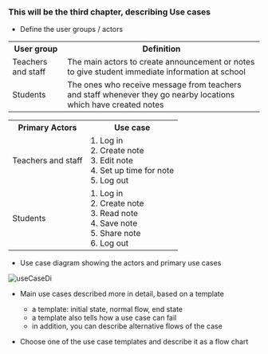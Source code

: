 ### This will be the third chapter, describing Use cases

* Define the user groups / actors 

 <table>
  <tr>
    <th>User group</th>
    <th>Definition</th>
  </tr>
  <tr>
    <td>Teachers and staff</td>
    <td>The main actors to create announcement or notes to give student immediate information at school</td>
  </tr>
  <tr>
    <td>Students</td>
    <td> The ones who receive message from teachers and staff whenever they go nearby locations which have created notes</td>
  </tr>
</table> 

<table>
  <tr>
    <th>Primary Actors</th>
    <th>Use case</th>
  </tr>
  <tr>
    <td>Teachers and staff </td>
    <td>1. Log in <br/>
        2. Create note <br/>
        3. Edit note <br/>
        4. Set up time for note <br/>
        5. Log out <br/>
    </td>
  </tr>
  <tr>
    <td>Students</td>
    <td>1. Log in <br/>
        2. Create note <br/>
        3. Read note <br/>
        4. Save note <br/>
        5. Share note <br/>
        6. Log out <br/>
    </td>
  </tr>
</table> 

* Use case diagram showing the actors and primary use cases
 
<img src="http://users.metropolia.fi/~dieun/sw.jpg" alt="useCaseDi"/>

* Main use cases described more in detail, based on a template


  * a template: initial state, normal flow, end state
  * a template also tells how a use case can fail
  * in addition, you can describe alternative flows of the case
* Choose one of the use case templates and describe it as a flow chart
